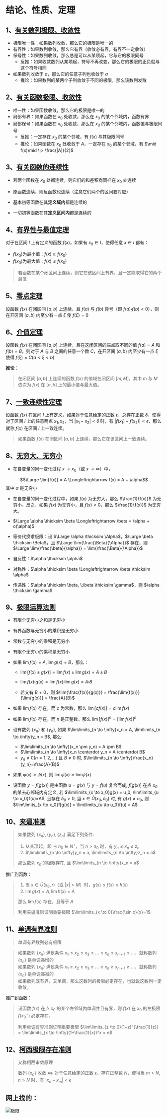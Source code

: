 # 结论、性质、定理

## 1、[有关数列极限、收敛性]()

- 极限唯一性：如果数列收敛，那么它的极限是唯一的
- 有界性：如果数列收敛，那么它有界（收敛必有界，有界不一定收敛）
- 保号性：如果数列收敛，那么总是可以从某项起，它与它的极限同号
  - 反推：如果收敛数列从某项起，符号不再改变，那么它的极限的正负就与这个符号相同
- 如果数列收敛于 $a$，那么它的任意子列也收敛于 $a$  
  - 推论：如果数列的某两个子列收敛于不同的极限，那么该数列发散

## 2、[有关函数极限、收敛性]()

- 唯一性：如果函数收敛，那么它的极限是唯一的
- 局部有界：如果函数在 $x_0$ 处收敛，那么在 $x_0$ 的某个邻域内，函数有界
- 局部保号：如果函数在 $x_0$ 处收敛，那么在 $x_0$ 的某个邻域内，函数值与极限同号
  - 反推：一定存在 $x_0$ 的某个邻域，有 $f(x)$ 与其极限同号
  - 推论：如果函数在 $x_0$ 处收敛于 $A$，一定存在 $x_0$ 的某个邻域，有 $\mid f(x)\mid \;> \frac{|A|}{2}$

## 3、[有关函数的连续性]()

- 若两个函数在 $x_0$ 处都连续，则它们的和差积商同样在 $x_0$ 处连续

- 原函数连续，则反函数也连续（注意它们两个的区间要对应）

- 基本初等函数在其**定义域内**都是连续的

- 一切初等函数在其**定义区间内**都是连续的

## 4、[有界性与最值定理]()

对于在区间 $I$ 上有定义的函数 $f(x)$，如果有 $x_0 \in I$，使得任意 $x \in I$ 都有：

- $f(x_0)$为最小值：$f(x) \geqslant f(x_0)$
- $f(x_0)$为最大值：$f(x) \leqslant f(x_0)$

> 若函数在某个闭区间上连续，则它在该区间上有界，且一定能取得它的两个最值

## 5、[零点定理]()

设函数 $f(x)$ 在闭区间 $[a, b]$ 上连续，且 $f(a)$ 与 $f(b)$ 异号（即 $f(a) \centerdot f(b) < 0$），则在开区间 $(a, b)$ 内至少有一点 $\xi$ 使 $f(\xi) = 0$

## 6、[介值定理]()

设函数 $f(x)$ 在闭区间 $[a, b]$ 上连续，且在这闭区间的端点取不同的值 $f(a) = A$ 和 $f(b) = B$，则对于 $A$ 与 $B$ 之间的任意一个数 $C$，在开区间 $(a, b)$ 内至少有一点 $\xi$ 使得 $f(\xi) = C (a < \xi < b)$

**推论**：

> 在闭区间 $[a, b]$ 上连续的函数 $f(x)$ 的值域在闭区间 $[m, M]$，其中 $m$ 与 $M$ 依次为 $f(x)$ 在 $[a,b]$ 上的最小值与最大值。

## 7、[一致连续性定理]()

设函数 $f(x)$ 在区间 $I$ 上有定义，如果对于任意给定的正数 $\epsilon$，总存在正数 $\delta$，使得对于区间 $I$ 上的任意两点 $x_1, x_2$，当 $|x_1-x_2|<\delta$ 时，有 $|f(x_1)-f(x_2)|<\epsilon$，那么就称 $f(x)$ 在区间 $I$ 上一致连续。

> 如果函数 $f(x)$ 在闭区间 $[a, b]$ 上连续，那么它在该区间上一致连续。

## 8、[无穷大、无穷小]()

- 在自变量的同一变化过程 $x \to x_0$（或 $x \to \infty$）中，

$$\Large \lim{f(x)} = A \Longleftrightarrow f(x) = A + \alpha$$
其中 $\alpha$ 是无穷小

- 在自变量的同一变化过程中，如果 $f(x)$ 为无穷大，那么 $\frac{1}{f(x)}$ 为无穷小，反之，如果 $f(x)$ 为无穷小，且 $f(x) \ne 0$，那么 $\frac{1}{f(x)}$ 为无穷大。

- $\Large \alpha \thicksim \beta \Longleftrightarrow \beta = \alpha + o(\alpha)$  

- 等价代换求极限：设 $\Large \alpha \thicksim \Alpha$，$\Large \beta \thicksim \Beta$，且 $\Large \lim{\frac{\Beta}{\Alpha}}$ 存在，则 $\Large \lim{\frac{\beta}{\alpha}} = \lim{\frac{\Beta}{\Alpha}}$

- 自反性：$\alpha \thicksim \alpha$

- 对称性：$\alpha \thicksim \beta \Longleftrightarrow \beta \thicksim \alpha$

- 传递性：$\alpha \thicksim \beta, \;\beta \thicksim \gamma$，则 $\alpha \thicksim \gamma$

## 9、[极限运算法则]()

- 有限个无穷小之和是无穷小

- 有界函数与无穷小的乘积是无穷小

- 常数与无穷小的乘积是无穷小

- 有限个无穷小的乘积是无穷小

- 如果 $\lim{f(x)} = A, \lim{g(x)} = B$，那么：

  - $\lim{[f(x) \pm g(x)]} = \lim{f(x)} \pm \lim{g(x)} = A \pm B$

  - $\lim{f(x) \centerdot g(x)} = \lim{f(x)} \centerdot \lim{g(x)} = A \centerdot B$

  - 若又有 $B \ne 0$，则 $\lim{\frac{f(x)}{g(x)}} = \frac{\lim{f(x)}}{\lim{g(x)}} = \frac{A}{B}$

- 如果 $\lim{f(x)}$ 存在，而 $c$ 为常数，那么 $\lim{[cf(x)]} = c\lim{f(x)}$

- 如果 $\lim{f(x)}$ 存在，而 $n$ 是正整数，那么 $\lim{[f(x)]^n} =[\lim{f(x)}]^n$

- 设有数列 $\{x_n\}$ 和 $\{y_n\}$, 如果 $\lim\limits_{n \to \infty}x_n = A, \lim\limits_{n \to \infty}y_n = B$, 那么:

  - $\lim\limits_{n \to \infty}(x_n \pm y_n) = A \pm B$
  - $\lim\limits_{n \to \infty}x_n \centerdot y_n = A \centerdot B$
  - $y_n \ne 0 (n = 1,2,...)$ 且 $B \ne 0$ 时, $\lim\limits_{n \to \infty}\frac{x_n}{y_n}=\frac{A}{B}$

- 如果 $\varphi (x) \geqslant \psi (x)$, 则 $\lim{\varphi (x)} \geqslant \lim{\psi (x)}$

- 设函数 $y=f[g(x)]$ 是由函数 $u=g(x)$ 与 $y=f(u)$ 复合而成, $f[g(x)]$ 在点 $x_0$ 的某去心邻域内有定义, 若 $\lim\limits_{x \to x_0}g(x) = u_0, \lim\limits_{u \to u_0}f(u)=A$, 且存在 $\delta_0 > 0$, 当 $x \in \mathring{U}(x_0, \delta_0)$ 时, 有 $g(x) \ne u_0$, 则 $\lim\limits_{x \to x_0}f[g(x)] = \lim\limits_{u \to u_0}f(u) = A$

## 10、[夹逼准则]()

> 如果数列 $\{x_n\}, \{y_n\}, \{z_n\}$ 满足下列条件:
>
> 1. 从某项起，即 $\exists\; n_0 \in N^+$，当 $n > n_0$ 时，有 $y_n \leqslant x_n \leqslant z_n$
> 2. $\lim\limits_{n \to \infty}y_n = a, \lim\limits_{n \to \infty}z_n = a$
>
> 那么数列 ${x_n}$ 的极限存在, 且 $\lim\limits_{n \to \infty}x_n = a$
>
推广到函数：
>
> 1. 当 $x \in \mathring{U}(x_0, r)$（或 $|x| > M$）时，$g(x) \leqslant f(x) \leqslant h(x)$
> 2. $\lim{g(x)} = A, \lim{h(x)} = A$
>
> 那么 $\lim{f(x)}$ 存在，且等于 $A$
>
> 利用夹逼准则证明重要极限 $\lim\limits_{x \to 0}\frac{\sin x}{x}=1$

## 11、[单调有界准则]()

> 单调有界数列必有极限  

> 如果数列 $\{x_n\}$ 满足条件 $x_1 \leqslant x_2 \leqslant x_3 \leqslant ... \leqslant x_n \leqslant x_{n+1} \leqslant ...$，就称数列 $\{x_n\}$ 是单调递增的  
如果数列 $\{x_n\}$ 满足条件 $x_1 \geqslant x_2 \geqslant x_3 \geqslant ... \geqslant x_n \geqslant x_{n+1} \geqslant ...$，就称数列 $\{x_n\}$ 是单调递减的  
如果数列既有界，又单调，那么这数列的极限必定存在，也就说这数列一定收敛。

推广到函数：

> 设函数 $f(x)$ 在点 $x_0$ 的某个左邻域内单调并且有界，则 $f(x)$ 在 $x_0$ 的左极限 $f(x_0^-)$ 必定存在。
>
> 利用单调有界准则证明重要极限 $\lim\limits_{z \to 0}(1+z)^{\frac{1}{z}} = \lim\limits_{x \to \infty}(1+\frac{1}{x})^x = e$

## 12、[柯西极限存在准则]()

> 又称柯西审敛原理
>
> 数列 $\{x_n\}$ 收敛 $\Longleftrightarrow$ 对于任意给定的正数 $\epsilon$，存在正整数 $N$，使得当 $m > N, n > N$ 时，有 $|x_n - x_m| < \epsilon$

## 网上找的：

![极限](./limit.jpg)